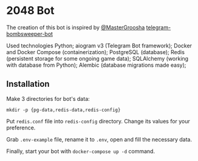 # 2048 Bot


The creation of this bot is inspired by [@MasterGroosha](https://github.com/MasterGroosha) [telegram-bombsweeper-bot](https://github.com/MasterGroosha/telegram-bombsweeper-bot)

Used technologies
Python;
aiogram v3 (Telegram Bot framework);
Docker and Docker Compose (containerization);
PostgreSQL (database);
Redis (persistent storage for some ongoing game data);
SQLAlchemy (working with database from Python);
Alembic (database migrations made easy);

## Installation
Make 3 directories for bot's data:

`mkdir -p {pg-data,redis-data,redis-config}`

Put `redis.conf` file into `redis-config` directory. Change its values for your preference.

Grab `.env-example` file, rename it to `.env`, open and fill the necessary data.

Finally, start your bot with `docker-compose up -d` command.
